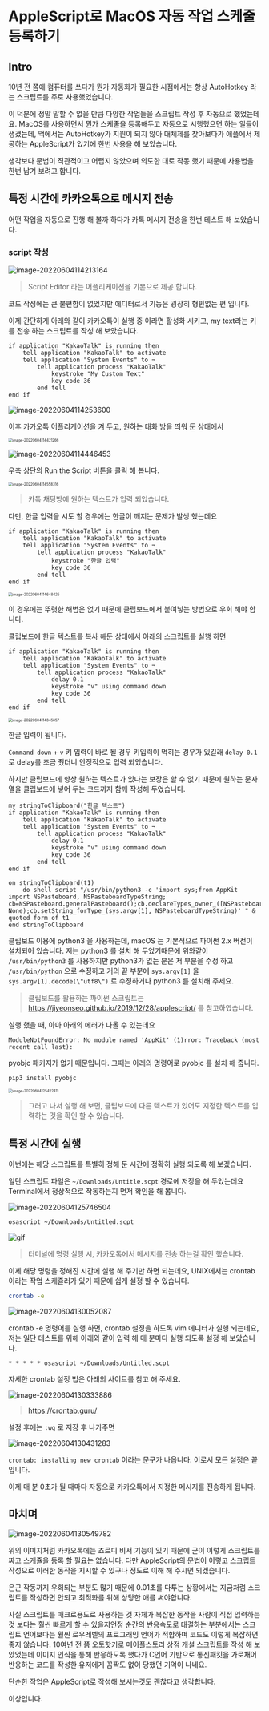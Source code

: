 # AppleScript로 MacOS 자동 작업 스케줄 등록하기

## Intro

10년 전 쯤에 컴퓨터를 쓰다가 뭔가 자동화가 필요한 시점에서는 항상 AutoHotkey 라는 스크립트를 주로 사용했었습니다.

이 덕분에 정말 말할 수 없을 만큼 다양한 작업들을 스크립트 작성 후 자동으로 했었는데요. MacOS를 사용하면서 뭔가 스케줄을 등록해두고 자동으로 시행했으면 하는 일들이 생겼는데, 맥에서는 AutoHotkey가 지원이 되지 않아 대체제를 찾아보다가 애플에서 제공하는 AppleScript가 있기에 한번 사용을 해 보았습니다.

생각보다 문법이 직관적이고 어렵지 않았으며 의도한 대로 작동 했기 때문에 사용법을 한번 남겨 보려고 합니다.

## 특정 시간에 카카오톡으로 메시지 전송

어떤 작업을 자동으로 진행 해 볼까 하다가 카톡 메시지 전송을 한번 테스트 해 보았습니다. 

### script 작성

![image-20220604114213164](https://raw.githubusercontent.com/Shane-Park/mdblog/main/OS/mac/applescript.assets/image-20220604114213164.png)

> Script Editor 라는 어플리케이션을 기본으로 제공 합니다.

코드 작성에는 큰 불편함이 없었지만 에디터로서 기능은 굉장히 형편없는 편 입니다.

이제 간단하게 아래와 같이 카카오톡이 실행 중 이라면 활성화 시키고, my text라는 키를 전송 하는 스크립트를 작성 해 보았습니다.

```AppleScript
if application "KakaoTalk" is running then
	tell application "KakaoTalk" to activate
	tell application "System Events" to ¬
		tell application process "KakaoTalk"
			keystroke "My Custom Text"
			key code 36
		end tell
end if
```

![image-20220604114253600](https://raw.githubusercontent.com/Shane-Park/mdblog/main/OS/mac/applescript.assets/image-20220604114253600.png)

이후 카카오톡 어플리케이션을 켜 두고, 원하는 대화 방을 띄워 둔 상태에서

<img src="https://raw.githubusercontent.com/Shane-Park/mdblog/main/OS/mac/applescript.assets/image-20220604114421266.png" alt="image-20220604114421266" style="zoom:50%;" />

![image-20220604114446453](https://raw.githubusercontent.com/Shane-Park/mdblog/main/OS/mac/applescript.assets/image-20220604114446453.png)

우측 상단의 Run the Script 버튼을 클릭 해 봅니다.

<img src="https://raw.githubusercontent.com/Shane-Park/mdblog/main/OS/mac/applescript.assets/image-20220604114558316.png" alt="image-20220604114558316" style="zoom:50%;" />

> 카톡 채팅방에 원하는 텍스트가 입력 되었습니다.

다만, 한글 입력을 시도 할 경우에는 한글이 깨지는 문제가 발생 했는데요

```AppleScript
if application "KakaoTalk" is running then
	tell application "KakaoTalk" to activate
	tell application "System Events" to ¬
		tell application process "KakaoTalk"
			keystroke "한글 입력"
			key code 36
		end tell
end if
```

<img src="https://raw.githubusercontent.com/Shane-Park/mdblog/main/OS/mac/applescript.assets/image-20220604114648425.png" alt="image-20220604114648425" style="zoom:50%;" />

이 경우에는 뚜렷한 해법은 없기 때문에 클립보드에서 붙여넣는 방법으로 우회 해야 합니다.

클립보드에 한글 텍스트를 복사 해둔 상태에서 아래의 스크립트를 실행 하면

```AppleScript
if application "KakaoTalk" is running then
	tell application "KakaoTalk" to activate
	tell application "System Events" to ¬
		tell application process "KakaoTalk"
			delay 0.1
			keystroke "v" using command down
			key code 36
		end tell
end if
```

<img src="https://raw.githubusercontent.com/Shane-Park/mdblog/main/OS/mac/applescript.assets/image-20220604114845857.png" alt="image-20220604114845857" style="zoom:50%;" />

한글 입력이 됩니다.

`Command down` + `v` 키 입력이 바로 될 경우 키입력이 먹히는 경우가 있길래 `delay 0.1` 로 delay를 조금 줬더니 안정적으로 입력 되었습니다.

하지만 클립보드에 항상 원하는 텍스트가 있다는 보장은 할 수 없기 때문에 원하는 문자열을 클립보드에 넣어 두는 코드까지 함께 작성해 두었습니다.

```AppleScript
my stringToClipboard("한글 텍스트")
if application "KakaoTalk" is running then
	tell application "KakaoTalk" to activate
	tell application "System Events" to ¬
		tell application process "KakaoTalk"
			delay 0.1
			keystroke "v" using command down
			key code 36
		end tell
end if

on stringToClipboard(t1)
	do shell script "/usr/bin/python3 -c 'import sys;from AppKit import NSPasteboard, NSPasteboardTypeString; cb=NSPasteboard.generalPasteboard();cb.declareTypes_owner_([NSPasteboardTypeString], None);cb.setString_forType_(sys.argv[1], NSPasteboardTypeString)' " & quoted form of t1
end stringToClipboard
```

클립보드 이용에 python3 을 사용하는데, macOS 는 기본적으로 파이썬 2.x 버전이 설치되어 있습니다.  저는 python3 를 설치 해 두었기때문에 위와같이 `/usr/bin/python3` 를 사용하지만 python3가 없는 분은 저 부분을 수정 하고 `/usr/bin/python` 으로 수정하고 거의 끝 부분에 `sys.argv[1]` 을 `sys.argv[1].decode(\"utf8\")` 로 수정하거나 python3 를 설치해 주세요.

> 클립보드를 활용하는 파이썬 스크립트는 https://jiyeonseo.github.io/2019/12/28/applescript/ 를 참고하였습니다.

실행 했을 때, 아마 아래의 에러가 나올 수 있는데요

```
ModuleNotFoundError: No module named 'AppKit' (1)rror: Traceback (most recent call last):
```

pyobjc 패키지가 없기 때문입니다. 그때는 아래의 명령어로 pyobjc 를 설치 해 줍니다.

```
pip3 install pyobjc
```

<img src="https://raw.githubusercontent.com/Shane-Park/mdblog/main/OS/mac/applescript.assets/image-20220604125422411.png" alt="image-20220604125422411" style="zoom:50%;" />

> 그러고 나서 실행 해 보면, 클립보드에 다른 텍스트가 있어도 지정한 텍스트를 입력하는 것을 확인 할 수 있습니다.

## 특정 시간에 실행

이번에는 해당 스크립트를 특별히 정해 둔 시간에 정확히 실행 되도록 해 보겠습니다.

일단 스크립트 파일은 `~/Downloads/Untitle.scpt` 경로에 저장을 해 두었는데요 Terminal에서 정상적으로 작동하는지 먼저 확인을 해 봅니다.

![image-20220604125746504](https://raw.githubusercontent.com/Shane-Park/mdblog/main/OS/mac/applescript.assets/image-20220604125746504.png)

```bash
osascript ~/Downloads/Untitled.scpt
```

![gif](https://raw.githubusercontent.com/Shane-Park/mdblog/main/OS/mac/applescript.assets/gif.gif)

> 터미널에 명령 실행 시, 카카오톡에서 메시지를 전송 하는걸 확인 했습니다.

이제 해당 명령을 정해진 시간에 실행 해 주기만 하면 되는데요, UNIX에서는 crontab이라는 작업 스케쥴러가 있기 때문에 쉽게 설정 할 수 있습니다.

```bash
crontab -e
```

![image-20220604130052087](https://raw.githubusercontent.com/Shane-Park/mdblog/main/OS/mac/applescript.assets/image-20220604130052087.png)

crontab -e 명령어를 실행 하면, crontab 설정을 하도록 vim 에디터가 실행 되는데요, 저는 일단 테스트를 위해 아래와 같이 입력 해 매 분마다 실행 되도록 설정 해 보았습니다.

```
* * * * * osascript ~/Downloads/Untitled.scpt
```

자세한 crontab 설정 법은 아래의 사이트를 참고 해 주세요.

![image-20220604130333886](https://raw.githubusercontent.com/Shane-Park/mdblog/main/OS/mac/applescript.assets/image-20220604130333886.png)

> https://crontab.guru/

설정 후에는 `:wq` 로 저장 후 나가주면

![image-20220604130431283](https://raw.githubusercontent.com/Shane-Park/mdblog/main/OS/mac/applescript.assets/image-20220604130431283.png)

`crontab: installing new crontab` 이라는 문구가 나옵니다. 이로서 모든 설정은 끝입니다.

이제 매 분 0초가 될 때마다 자동으로 카카오톡에서 지정한 메시지를 전송하게 됩니다.

## 마치며

![image-20220604130549782](https://raw.githubusercontent.com/Shane-Park/mdblog/main/OS/mac/applescript.assets/image-20220604130549782.png)

위의 이미지처럼 카카오톡에는 죠르디 비서 기능이 있기 때문에 굳이 이렇게 스크립트를 짜고 스케쥴을 등록 할 필요는 없습니다. 다만 AppleScript의 문법이 이렇고 스크립트 작성으로 이러한 동작을 지시할 수 있구나 정도로 이해 해 주시면 되겠습니다.

은근 작동까지 우회되는 부분도 많기 때문에 0.01초를 다투는 상황에서는 지금처럼 스크립트를 작성하면 안되고 최적화를 위해 상당한 애를 써야합니다. 

사실 스크립트를 매크로용도로 사용하는 것 자체가 복잡한 동작을 사람이 직접 입력하는 것 보다는 훨씬 빠르게 할 수 있을지언정 순간의 반응속도로 대결하는 부분에서는 스크립트 언어보다는 훨씬 로우레벨의 프로그래밍 언어가 적합하며 코드도 이렇게 복잡하면 좋지 않습니다. 10여년 전 쯤 오토핫키로 메이플스토리 상점 개설 스크립트를 작성 해 보았었는데 이미지 인식을 통해 반응하도록 했다가 C언어 기반으로 통신패킷을 가로채어 반응하는 코드를 작성한 유저에게 꼼짝도 없이 당했던 기억이 나네요.

단순한 작업은 AppleScript로 작성해 보시는것도 괜찮다고 생각합니다.

이상입니다.